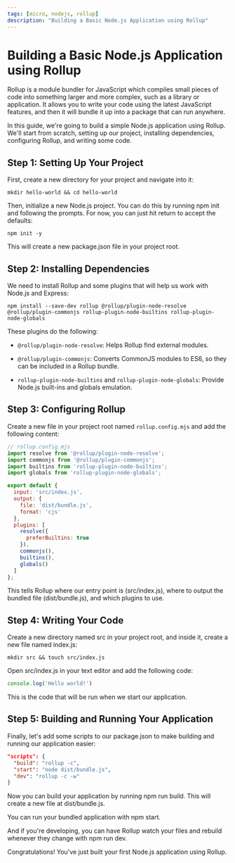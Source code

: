 ```yaml
---
tags: [micro, nodejs, rollup] 
description: "Building a Basic Node.js Application using Rollup"
---
```

 
# Building a Basic Node.js Application using Rollup

Rollup is a module bundler for JavaScript which compiles small pieces of code into something larger and more complex, such as a library or application. It allows you to write your code using the latest JavaScript features, and then it will bundle it up into a package that can run anywhere.

In this guide, we're going to build a simple Node.js application using Rollup. We'll start from scratch, setting up our project, installing dependencies, configuring Rollup, and writing some code.

## Step 1: Setting Up Your Project

First, create a new directory for your project and navigate into it:
 
```shell
mkdir hello-world && cd hello-world
```

Then, initialize a new Node.js project. You can do this by running npm init and following the prompts. For now, you can just hit return to accept the defaults:

```shell
npm init -y
```
 
This will create a new package.json file in your project root. 

## Step 2: Installing Dependencies

We need to install Rollup and some plugins that will help us work with Node.js and Express:

```shell
npm install --save-dev rollup @rollup/plugin-node-resolve @rollup/plugin-commonjs rollup-plugin-node-builtins rollup-plugin-node-globals
``` 

These plugins do the following:


- `@rollup/plugin-node-resolve`: Helps Rollup find external modules.

- `@rollup/plugin-commonjs`: Converts CommonJS modules to ES6, so they can be included in a Rollup bundle.

- `rollup-plugin-node-builtins` and `rollup-plugin-node-globals`: Provide Node.js built-ins and globals emulation.

## Step 3: Configuring Rollup

Create a new file in your project root named `rollup.config.mjs` and add the following content:

```js
// rollup.config.mjs
import resolve from '@rollup/plugin-node-resolve';
import commonjs from '@rollup/plugin-commonjs';
import builtins from 'rollup-plugin-node-builtins';
import globals from 'rollup-plugin-node-globals';

export default {
  input: 'src/index.js',
  output: {
    file: 'dist/bundle.js',
    format: 'cjs'
  },
  plugins: [
    resolve({
      preferBuiltins: true
    }),
    commonjs(),
    builtins(),
    globals()
  ]
};
```

This tells Rollup where our entry point is (src/index.js), where to output the bundled file (dist/bundle.js), and which plugins to use.

## Step 4: Writing Your Code

Create a new directory named src in your project root, and inside it, create a new file named index.js:

```shell
mkdir src && touch src/index.js
```

Open src/index.js in your text editor and add the following code:

```js
console.log('Hello world!')
```

This is the code that will be run when we start our application.

## Step 5: Building and Running Your Application

Finally, let's add some scripts to our package.json to make building and running our application easier:

```json
"scripts": {
  "build": "rollup -c",
  "start": "node dist/bundle.js",
  "dev": "rollup -c -w"
}
```

Now you can build your application by running npm run build. This will create a new file at dist/bundle.js.

You can run your bundled application with npm start.

And if you're developing, you can have Rollup watch your files and rebuild whenever they change with npm run dev.

Congratulations! You've just built your first Node.js application using Rollup.
